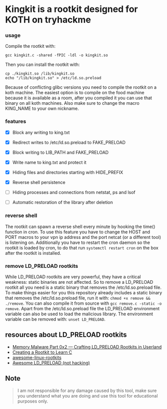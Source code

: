 # Kingkit is a rootkit designed for KOTH on tryhackme

### usage

Compile the rootkit with:
```
gcc kingkit.c -shared -fPIC -ldl -o kingkit.so
```
Then you can install the rootkit with:
```
cp ./kingkit.so /lib/kingkit.so
echo "/lib/kingkit.so" > /etc/ld.so.preload
```
Because of conflicting glibc versions you need to compile the rootkit on a koth machine. The easiest option is to compile on the food machine because it is available as a room, after you compiled it you can use that binary on all koth machines. Also make sure to change the macro KING_NAME to your own nickname.


### features
* [x] Block any writing to king.txt
* [x] Redirect writes to /etc/ld.so.preload to FAKE_PRELOAD
* [x] Block writing to LIB_PATH and FAKE_PRELOAD
* [x] Write name to king.txt and protect it
* [x] Hiding files and directories starting with HIDE_PREFIX
* [x] Reverse shell persistence
* [ ] Hiding processes and connections from netstat, ps and lsof
* [ ] Automatic restoration of the library after deletion


### reverse shell
The rootkit can spawn a reverse shell every minute by hooking the time() function in cron. To use this feature you have to change the HOST and PORT macros to your vpn ip address and the port netcat (or a different tool) is listening on. Additionally you have to restart the cron daemon so the rootkit is loaded by cron, to do that run `systemctl restart cron` on the box after the rootkit is installed.


### remove LD_PRELOAD rootkits
While LD_PRELOAD rootkits are very powerful, they have a critical weakness: static binaries are not affected. So to remove a LD_PRELOAD rootkit all you need is a static binary that removes the /etc/ld.so.preload file. To make things easier for you this repository already includes a static binary that removes the /etc/ld.so.preload file, run it with: `chmod +x remove && ./remove`. You can also compile it from source with `gcc remove.c -static -o remove`. Apart from the /etc/ld.so.preload file the LD_PRELOAD environment variable can also be used to load the malicious library. The environment variable can be removed with: `unset LD_PRELOAD`.


## resources about LD_PRELOAD rootkits

* [Memory Malware Part 0x2 — Crafting LD_PRELOAD Rootkits in Userland](https://compilepeace.medium.com/memory-malware-part-0x2-writing-userland-rootkits-via-ld-preload-30121c8343d5)
* [Creating a Rootkit to Learn C](https://h0mbre.github.io/Learn-C-By-Creating-A-Rootkit/)
* [awesome-linux-rootkits](https://github.com/milabs/awesome-linux-rootkits)
* [Awesome LD_PRELOAD (not hacking)](https://github.com/gaul/awesome-ld-preload)


## Note

> I am not responsible for any damage caused by this tool, make sure you understand what you are doing and use this tool for educational purposes only.
